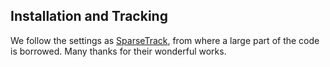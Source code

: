 
## Installation and Tracking
We follow the settings as [SparseTrack](https://github.com/hustvl/SparseTrack), from where a large part of the code is borrowed. Many thanks for their wonderful works.
